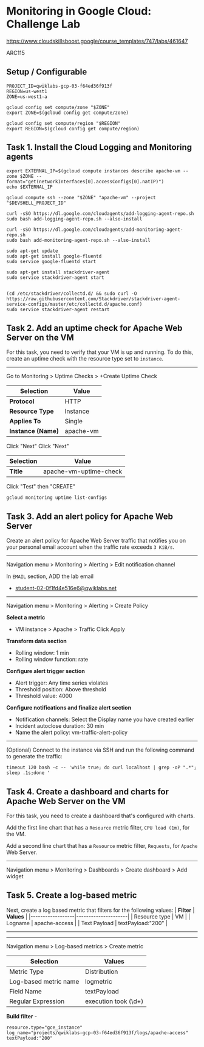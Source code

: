 # Monitoring in Google Cloud: Challenge Lab

https://www.cloudskillsboost.google/course_templates/747/labs/461647

ARC115


## Setup / Configurable
```
PROJECT_ID=qwiklabs-gcp-03-f64ed36f913f
REGION=us-west1
ZONE=us-west1-a

gcloud config set compute/zone "$ZONE"
export ZONE=$(gcloud config get compute/zone)

gcloud config set compute/region "$REGION"
export REGION=$(gcloud config get compute/region)
```


## Task 1. Install the Cloud Logging and Monitoring agents
```
export EXTERNAL_IP=$(gcloud compute instances describe apache-vm --zone $ZONE --format="get(networkInterfaces[0].accessConfigs[0].natIP)")
echo $EXTERNAL_IP
```

```
gcloud compute ssh --zone "$ZONE" "apache-vm" --project "$DEVSHELL_PROJECT_ID"
```

```
curl -sSO https://dl.google.com/cloudagents/add-logging-agent-repo.sh
sudo bash add-logging-agent-repo.sh --also-install

curl -sSO https://dl.google.com/cloudagents/add-monitoring-agent-repo.sh
sudo bash add-monitoring-agent-repo.sh --also-install

sudo apt-get update
sudo apt-get install google-fluentd
sudo service google-fluentd start

sudo apt-get install stackdriver-agent
sudo service stackdriver-agent start


(cd /etc/stackdriver/collectd.d/ && sudo curl -O https://raw.githubusercontent.com/Stackdriver/stackdriver-agent-service-configs/master/etc/collectd.d/apache.conf)
sudo service stackdriver-agent restart
```




## Task 2. Add an uptime check for Apache Web Server on the VM
For this task, you need to verify that your VM is up and running. To do this, create an uptime check with the resource type set to `instance`.

----
Go to Monitoring > Uptime Checks > +Create Uptime Check

| **Selection**       | Value             |
|-------------------|------------------|
| **Protocol**       | HTTP             |
| **Resource Type**  | Instance         |
| **Applies To**     | Single           |
| **Instance (Name)**| apache-vm        |

Click "Next"
Click "Next"

| **Selection**       | Value             |
|-------------------|------------------|
| **Title**       | apache-vm-uptime-check             |

Click "Test" then "CREATE"

```
gcloud monitoring uptime list-configs
```



## Task 3. Add an alert policy for Apache Web Server

Create an alert policy for Apache Web Server traffic that notifies you on your personal email account when the traffic rate exceeds `3 KiB/s`.

---

Navigation menu > Monitoring > Alerting > Edit notification channel

In `EMAIL` section, ADD the lab email
- student-02-0f1fd4e516e6@qwiklabs.net

---

Navigation menu > Monitoring > Alerting > Create Policy



**Select a metric**
- VM instance > Apache > Traffic
Click Apply

**Transform data section**
- Rolling window: 1 min
- Rolling window function: rate

**Configure alert trigger section**
- Alert trigger: Any time series violates
- Threshold position: Above threshold
- Threshold value: 4000

**Configure notifications and finalize alert section**
- Notification channels: Select the Display name you have created earlier
- Incident autoclose duration: 30 min
- Name the alert policy: vm-traffic-alert-policy

---

(Optional) Connect to the instance via SSH and run the following command to generate the traffic:
```
timeout 120 bash -c -- 'while true; do curl localhost | grep -oP ".*"; sleep .1s;done '
```


## Task 4. Create a dashboard and charts for Apache Web Server on the VM
For this task, you need to create a dashboard that's configured with charts.

Add the first line chart that has a `Resource` metric filter, `CPU load (1m)`, for the VM.

Add a second line chart that has a `Resource` metric filter, `Requests`, for `Apache` Web Server.

---

Navigation menu > Monitoring > Dashboards > Create dashboard > Add widget



## Task 5. Create a log-based metric
Next, create a log based metric that filters for the following values:
| **Filter**       | **Values**          |
|------------------|---------------------|
| Resource type    | VM                  |
| Logname          | apache-access       |
| Text Payload      | textPayload:"200"   |

---
---


Navigation menu > Log-based metrics > Create metric

| **Selection**                    | **Values**                    |
|----------------------------------|-------------------------------|
| Metric Type                      | Distribution                  |
| Log-based metric name            | logmetric                     |
| Field Name                       | textPayload                   |
| Regular Expression               | execution took (\d+)          |

**Build filter** -
```
resource.type="gce_instance"
log_name="projects/qwiklabs-gcp-03-f64ed36f913f/logs/apache-access"
textPayload:"200"
```